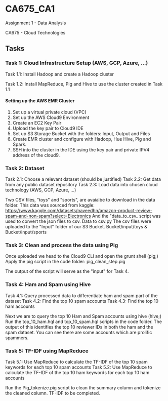# CA675_CA1
Assignment 1 - Data Analysis

CA675 - Cloud Technologies

## Tasks

### Task 1: Cloud Infrastructure Setup (AWS, GCP, Azure, …)

Task 1.1: Install Hadoop and create a Hadoop cluster

Task 1.2: Install MapReduce, Pig and Hive to use the cluster created in Task 1.1 

#### Setting up the AWS EMR Cluster

1. Set up a virtual private cloud (VPC)
2. Set up the AWS Cloud9 Environment
3. Create an EC2 Key Pair
4. Upload the key pair to Cloud9 IDE
5. Set up S3 Storage Bucket with the folders: Input, Output and Files
6. Create EMR cluster and configure with Hadoop, Hue Hive, Pig and Spark.
7. SSH into the cluster in the IDE using the key pair and private IPV4 address of the cloud9.

### Task 2: Dataset

Task 2.1: Choose a relevant dataset (should be justified)
Task 2.2: Get data from any public dataset repository
Task 2.3: Load data into chosen cloud technology (AWS, GCP, Azure, …)

Two CSV files, "toys" and "sports", are avaialbe to download in the data folder.
This data was sourced from kaggle: https://www.kaggle.com/datasets/naveedhn/amazon-product-review-spam-and-non-spam?select=Electronics
And the "data_to_csv_ script was used to convert the json files to csv. Data to csv.py
The csv files were uploaded to the "Input" folder of our S3 Bucket. Bucket/input/toys & Bucket/input/sports

### Task 3: Clean and process the data using Pig

Once uploaded we head to the Cloud9 CLI and open the grunt shell (pig;)
Apply the pig script in the code folder: pig_clean_step.pig

The output of the script will serve as the "input" for Task 4.

### Task 4: Ham and Spam using Hive

Task 4.1: Query processed data to differentiate ham and spam part of the dataset
Task 4.2: Find the top 10 spam accounts
Task 4.3: Find the top 10 ham accounts

Next we are to query the top 10 Ham and Spam accounts using hive (hive;)
Run the top_10_ham.hql and top_10_spam.hql scripts in the code folder.
The output of this identifies the top 10 reviewer IDs in both the ham and the spam dataset. You can see there are some accounts which are prolific spammers.

### Task 5: TF-IDF using MapReduce

Task 5.1: Use MapReduce to calculate the TF-IDF of the top 10 spam keywords for each top
10 spam accounts
Task 5.2: Use MapReduce to calculate the TF-IDF of the top 10 ham keywords for each top
10 ham accounts

Run the Pig_tokenize.pig script to clean the summary column and tokenize the cleaned column. TF-IDF to be completed.
